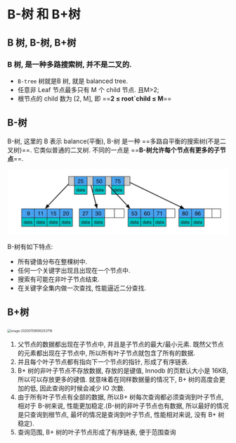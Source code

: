 # B-树 和 B+树

## B 树, B-树, B+树

### B 树, 是一种多路搜索树, 并不是二叉的.

- `B-tree` 树就是B 树, 就是 balanced tree.
- 任意非 Leaf 节点最多只有 M 个 child 节点. 且M>2;
- 根节点的 child 数为 [2, M], 即 ==**2 ≤ root`child ≤ M**==







## B-树

B-树, 这里的 B 表示 balance(平衡), B-树 是一种 ==多路自平衡的搜索树(不是二叉树)==. 它类似普通的二叉树. 不同的一点是 ==**B-树允许每个节点有更多的子节点**==.

<img src="../../local/picture/B-树和 B+树/image-20200609235330505.png" alt="image-20200609235330505" style="zoom:50%;" />

B-树有如下特点:

- 所有键值分布在整棵树中.
- 任何一个关键字出现且出现在一个节点中.
- 搜索有可能在非叶子节点结束.
- 在关键字全集内做一次查找, 性能逼近二分查找.



## B+树

<img src="/Users/cy/develop/doc/local/picture/B树/image-20200709095253718.png" alt="image-20200709095253718" style="zoom:50%;" />

1. 父节点的数据都出现在子节点中, 并且是子节点的最大/最小元素. 既然父节点的元素都出现在子节点中, 所以所有叶子节点就包含了所有的数据.
2. 并且每个叶子节点都有指向下一个节点的指针, 形成了有序链表.
3. B+ 树的非叶子节点不存放数据, 存放的是键值, Innodb 的页默认大小是 16KB, 所以可以存放更多的键值. 就意味着在同样数据量的情况下, B+ 树的高度会更加的低, 因此查询的时候会减少 IO 次数.
4. 由于所有叶子节点有全部的数据, 所以B+ 树每次查询都必须查询到叶子节点, 相对于 B-树来说, 性能更加稳定.(B-树的非叶子节点也有数据, 所以最好的情况是只查询到根节点, 最坏的情况是查询到叶子节点, 性能相对来说, 没有 B+ 树稳定).
5. 查询范围, B+ 树的叶子节点形成了有序链表, 便于范围查询